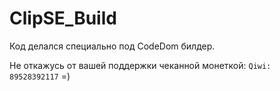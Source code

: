 # ClipSE_Build

Код делался специально под CodeDom билдер.

Не откажусь от вашей поддержки чеканной монеткой: ```Qiwi: 89528392117```  =)
